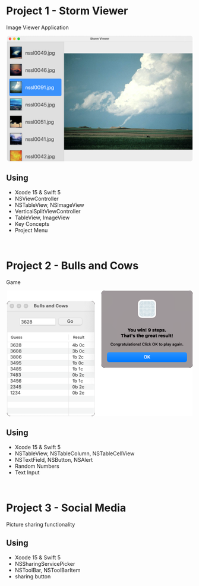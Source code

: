 # Project 1 - Storm Viewer

Image Viewer Application

<p align="center">
<img src="Screenshots/Screenshot 1.png" width="500">
</p>

## Using

- Xcode 15 & Swift 5
- NSViewController
- NSTableView, NSImageView
- VerticalSplitViewController
- TableView, ImageView
- Key Concepts
- Project Menu

<br>

# Project 2 - Bulls and Cows

Game

<p align="center">
<img src="Screenshots/Screenshot 2.png" width="500">
</p>

## Using

- Xcode 15 & Swift 5
- NSTableView, NSTableColumn, NSTableCellView
- NSTextField, NSButton, NSAlert
- Random Numbers
- Text Input

<br>

# Project 3 - Social Media

Picture sharing functionality

## Using

- Xcode 15 & Swift 5
- NSSharingServicePicker
- NSToolBar, NSToolBarItem
- sharing button

<br>
